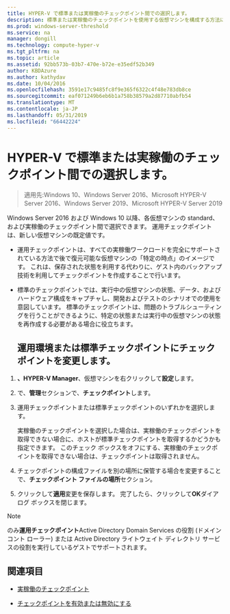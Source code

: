 ```yaml
---
title: HYPER-V で標準または実稼働のチェックポイント間での選択します。
description: 標準または実稼働のチェックポイントを使用する仮想マシンを構成する方法についてを説明します。
ms.prod: windows-server-threshold
ms.service: na
manager: dongill
ms.technology: compute-hyper-v
ms.tgt_pltfrm: na
ms.topic: article
ms.assetid: 92bb573b-03b7-470e-b72e-e35edf52b349
author: KBDAzure
ms.author: kathydav
ms.date: 10/04/2016
ms.openlocfilehash: 3591e17c9485fc8f9e365f6322c4f48e783db8ce
ms.sourcegitcommit: eaf071249b6eb6b1a758b38579a2d87710abfb54
ms.translationtype: MT
ms.contentlocale: ja-JP
ms.lasthandoff: 05/31/2019
ms.locfileid: "66442224"
---
```

# <a name="choose-between-standard-or-production-checkpoints-in-hyper-v"></a>HYPER-V で標準または実稼働のチェックポイント間での選択します。

>適用先:Windows 10、Windows Server 2016、Microsoft HYPER-V Server 2016、Windows Server 2019、Microsoft HYPER-V Server 2019

  
Windows Server 2016 および Windows 10 以降、各仮想マシンの standard、および実稼働のチェックポイント間で選択できます。 運用チェックポイントは、新しい仮想マシンの既定値です。
  
- 運用チェックポイントは、すべての実稼働ワークロードを完全にサポートされている方法で後で復元可能な仮想マシンの「特定の時点」のイメージです。 これは、保存された状態を利用する代わりに、ゲスト内のバックアップ技術を利用してチェックポイントを作成することで行います。  
  
- 標準のチェックポイントでは、実行中の仮想マシンの状態、データ、およびハードウェア構成をキャプチャし、開発およびテストのシナリオでの使用を意図しています。 標準のチェックポイントは、問題のトラブルシューティングを行うことができるように、特定の状態または実行中の仮想マシンの状態を再作成する必要がある場合に役立ちます。  
 
  ## <a name="change-checkpoints-to-production-or-standard-checkpoints"></a>運用環境または標準チェックポイントにチェックポイントを変更します。  
  
1.  **、HYPER-V Manager**、仮想マシンを右クリックして**設定**します。  
  
2.  で、**管理**セクションで、**チェックポイント**します。  
  
3.  運用チェックポイントまたは標準チェックポイントのいずれかを選択します。  
  
    実稼働のチェックポイントを選択した場合は、実稼働のチェックポイントを取得できない場合に、ホストが標準チェックポイントを取得するかどうかも指定できます。 このチェック ボックスをオフにする、実稼働のチェックポイントを取得できない場合は、チェックポイントは取得されません。  
  
4.  チェックポイントの構成ファイルを別の場所に保管する場合を変更することで、**チェックポイント ファイルの場所**セクション。  
  
5.  クリックして**適用**変更を保存します。 完了したら、クリックして**OK**ダイアログ ボックスを閉じます。  
  
> [!NOTE]
> のみ**運用チェックポイント**Active Directory Domain Services の役割 (ドメイン コント ローラー) または Active Directory ライトウェイト ディレクトリ サービスの役割を実行しているゲストでサポートされます。

## <a name="see-also"></a>関連項目  
  
-   [実稼働のチェックポイント](../What-s-new-in-Hyper-V-on-Windows.md#BKMK_check)  
  
-   [チェックポイントを有効または無効にする](Enable-or-disable-checkpoints-in-Hyper-V.md)  
  


